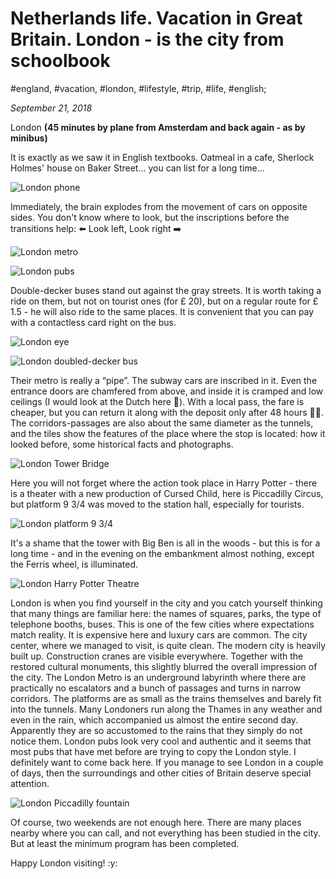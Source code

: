 # Netherlands life. Vacation in Great Britain. London - is the city from schoolbook

#england, #vacation, #london, #lifestyle, #trip, #life, #english;

_September 21, 2018_

London **(45 minutes by plane from Amsterdam and back again - as by minibus)**

It is exactly as we saw it in English textbooks. Oatmeal in a cafe, Sherlock Holmes' house on Baker Street... you can list for a long time...

![London phone](/images/netherlands-life-vacation-in-great-britain-london-is-the-city-from-schoolbook/1.jpg "London phone")

Immediately, the brain explodes from the movement of cars on opposite sides. You don't know where to look, but the inscriptions before the transitions help: ⬅️ Look left, Look right ➡️

![London metro](/images/netherlands-life-vacation-in-great-britain-london-is-the-city-from-schoolbook/2.jpg "London metro")

![London pubs](/images/netherlands-life-vacation-in-great-britain-london-is-the-city-from-schoolbook/3.jpg "London pubs")

Double-decker buses stand out against the gray streets. It is worth taking a ride on them, but not on tourist ones (for £ 20), but on a regular route for £ 1.5 - he will also ride to the same places. It is convenient that you can pay with a contactless card right on the bus.

![London eye](/images/netherlands-life-vacation-in-great-britain-london-is-the-city-from-schoolbook/4.jpg "London eye")

![London doubled-decker bus](/images/netherlands-life-vacation-in-great-britain-london-is-the-city-from-schoolbook/5.jpg "London double-decker bus")

Their metro is really a “pipe”. The subway cars are inscribed in it. Even the entrance doors are chamfered from above, and inside it is cramped and low ceilings (I would look at the Dutch here 🙆). With a local pass, the fare is cheaper, but you can return it along with the deposit only after 48 hours 🤦‍♀️. The corridors-passages are also about the same diameter as the tunnels, and the tiles show the features of the place where the stop is located: how it looked before, some historical facts and photographs.

![London Tower Bridge](/images/netherlands-life-vacation-in-great-britain-london-is-the-city-from-schoolbook/6.jpg "London Tower Bridge")

Here you will not forget where the action took place in Harry Potter - there is a theater with a new production of Cursed Child, here is Piccadilly Circus, but platform 9 3/4 was moved to the station hall, especially for tourists.

![London platform 9 3/4](/images/netherlands-life-vacation-in-great-britain-london-is-the-city-from-schoolbook/7.jpg "London  platform 9 3/4")

It's a shame that the tower with Big Ben is all in the woods - but this is for a long time - and in the evening on the embankment almost nothing, except the Ferris wheel, is illuminated.

![London Harry Potter Theatre](/images/netherlands-life-vacation-in-great-britain-london-is-the-city-from-schoolbook/9.jpg "London Harry Potter Theatre")

London is when you find yourself in the city and you catch yourself thinking that many things are familiar here: the names of squares, parks, the type of telephone booths, buses. This is one of the few cities where expectations match reality. It is expensive here and luxury cars are common. The city center, where we managed to visit, is quite clean. The modern city is heavily built up. Construction cranes are visible everywhere. Together with the restored cultural monuments, this slightly blurred the overall impression of the city.
The London Metro is an underground labyrinth where there are practically no escalators and a bunch of passages and turns in narrow corridors. The platforms are as small as the trains themselves and barely fit into the tunnels. Many Londoners run along the Thames in any weather and even in the rain, which accompanied us almost the entire second day. Apparently they are so accustomed to the rains that they simply do not notice them.
London pubs look very cool and authentic and it seems that most pubs that have met before are trying to copy the London style. I definitely want to come back here. If you manage to see London in a couple of days, then the surroundings and other cities of Britain deserve special attention.

![London Piccadilly fountain](/images/netherlands-life-vacation-in-great-britain-london-is-the-city-from-schoolbook/8.jpg "London Piccadilly fountain")

Of course, two weekends are not enough here. There are many places nearby where you can call, and not everything has been studied in the city. But at least the minimum program has been completed.


Happy London visiting! :y:
